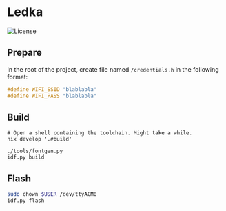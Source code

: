 # Ledka

![License](https://img.shields.io/badge/license-Unlicense%20OR%20MIT-blue)

## Prepare

In the root of the project, create file named `/credentials.h` in the following format:

```c
#define WIFI_SSID "blablabla"
#define WIFI_PASS "blablabla"
```

## Build

```console
# Open a shell containing the toolchain. Might take a while.
nix develop '.#build'

./tools/fontgen.py
idf.py build
```

## Flash

```sh
sudo chown $USER /dev/ttyACM0
idf.py flash
```
